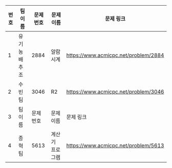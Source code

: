 | 번호 | 팀 이름    | 문제 번호 | 문제 이름 | 문제 링크 |
| ---- |---------|-------|------| --------- |
| 1    | 유기농 배추조 | 2884 | 알람시계 | https://www.acmicpc.net/problem/2884 |
| 2    | 수빈팀    | 3046 | R2 | https://www.acmicpc.net/problem/3046 |
| 3    | 팀 이름    | 문제 번호 | 문제 이름 | 문제 링크 |
| 4    | 종혁팀     | 5613  | 계산기 프로그램 | https://www.acmicpc.net/problem/5613 |
